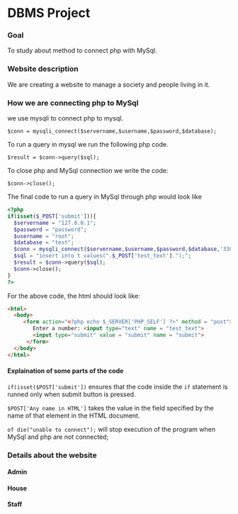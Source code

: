 # DBMS Project
### Goal
To study about method to connect php with MySql. 
### Website description
We are creating a website to manage a society and people living in it.
### How we are connecting php to MySql
we use mysqli to connect php to mysql.

`$conn = mysqli_connect($servername,$username,$password,$database);`

To run a query in mysql we run the following php code.

`$result = $conn->query($sql);`

To close php and MySql connection we write the code:

`$conn->close();`

The final code to run a query in MySql through php would look like 
```php
<?php
if(isset($_POST['submit'])){
  $servername = "127.0.0.1";
  $password = "password";
  $username = "root";
  $database = "test";
  $conn = mysqli_connect($servername,$username,$password,$database,'3306') or die("unable to connect");
  $sql = "insert into t values(".$_POST['test_text'].");";
  $result = $conn->query($sql);
  $conn->close();
}
?>
```

For the above code, the html should look like:

```html
<html>
  <body>
     <form action="<?php echo $_SERVER['PHP_SELF'] ?>" method = "post">
        Enter a number: <input type="text" name = "test_text">
        <input type="submit" value = "submit" name = "submit">
      </form>
  </body>
</html>
```

#### Explaination of some parts of the code
`if(isset($POST['submit'])` ensures that the code inside the `if` statement is runned only when submit button is pressed.

`$POST['Any name in HTML']` takes the value in the field specified by the name of that element in the HTML document.

`of die("unable to connect");` will stop execution of the program when MySql and php are not connected;

### Details about the website
#### Admin
#### House
#### Staff
